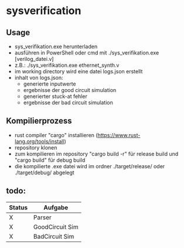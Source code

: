 ﻿# sysverification

## Usage
- sys_verifikation.exe herunterladen
- ausführen in PowerShell oder cmd mit ./sys_verifikation.exe [verilog_datei.v]
- z.B.: ./sys_verifikation.exe ethernet_synth.v
- im working directory wird eine datei logs.json erstellt
- inhalt von logs.json:
  - generierte inputwerte
  - ergebnisse der good circuit simulation
  - generierter stuck-at fehler
  - ergebnisse der bad circuit simulation

## Kompilierprozess
- rust compiler "cargo" installieren (https://www.rust-lang.org/tools/install)
- repository klonen
- zum kompilieren im repository "cargo build -r" für release build und "cargo build" für debug build
- die kompilierte .exe datei wird im ordner ./target/release/ oder ./target/debug/ abgelegt 

## todo:

|  Status |  Aufgabe  |
|---|---|
| X | Parser |
| X | GoodCircuit Sim |
| X | BadCircuit Sim |

